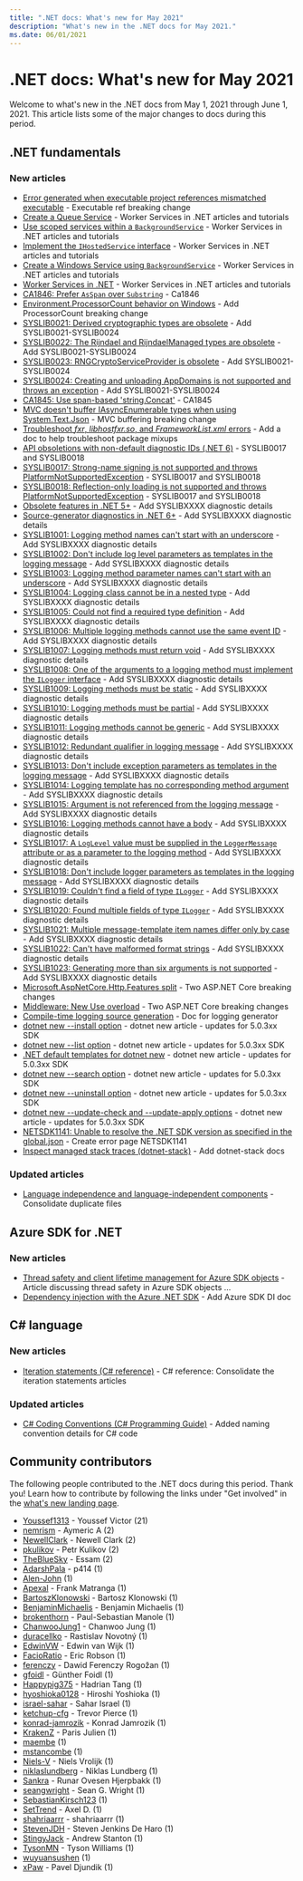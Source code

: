 ```yaml
---
title: ".NET docs: What's new for May 2021"
description: "What's new in the .NET docs for May 2021."
ms.date: 06/01/2021
---
```


# .NET docs: What's new for May 2021

Welcome to what's new in the .NET docs from May 1, 2021 through June 1, 2021. This article lists some of the major changes to docs during this period.

## .NET fundamentals

### New articles

- [Error generated when executable project references mismatched executable](../core/compatibility/sdk/5.0/referencing-executable-generates-error.md) - Executable ref breaking change
- [Create a Queue Service](../core/extensions/queue-service.md) - Worker Services in .NET articles and tutorials
- [Use scoped services within a `BackgroundService`](../core/extensions/scoped-service.md) - Worker Services in .NET articles and tutorials
- [Implement the `IHostedService` interface](../core/extensions/timer-service.md) - Worker Services in .NET articles and tutorials
- [Create a Windows Service using `BackgroundService`](../core/extensions/windows-service.md) - Worker Services in .NET articles and tutorials
- [Worker Services in .NET](../core/extensions/workers.md) - Worker Services in .NET articles and tutorials
- [CA1846: Prefer `AsSpan` over `Substring`](../fundamentals/code-analysis/quality-rules/ca1846.md) - Ca1846
- [Environment.ProcessorCount behavior on Windows](../core/compatibility/core-libraries/6.0/environment-processorcount-on-windows.md) - Add ProcessorCount breaking change
- [SYSLIB0021: Derived cryptographic types are obsolete](../fundamentals/syslib-diagnostics/syslib0021.md) - Add SYSLIB0021-SYSLIB0024
- [SYSLIB0022: The Rijndael and RijndaelManaged types are obsolete](../fundamentals/syslib-diagnostics/syslib0022.md) - Add SYSLIB0021-SYSLIB0024
- [SYSLIB0023: RNGCryptoServiceProvider is obsolete](../fundamentals/syslib-diagnostics/syslib0023.md) - Add SYSLIB0021-SYSLIB0024
- [SYSLIB0024: Creating and unloading AppDomains is not supported and throws an exception](../fundamentals/syslib-diagnostics/syslib0024.md) - Add SYSLIB0021-SYSLIB0024
- [CA1845: Use span-based 'string.Concat'](../fundamentals/code-analysis/quality-rules/ca1845.md) - CA1845
- [MVC doesn't buffer IAsyncEnumerable types when using System.Text.Json](../core/compatibility/aspnet-core/6.0/iasyncenumerable-not-buffered-by-mvc.md) - MVC buffering breaking change
- [Troubleshoot _fxr_, _libhostfxr.so_, and _FrameworkList.xml_ errors](../core/install/linux-package-mixup.md) - Add a doc to help troubleshoot package mixups
- [API obsoletions with non-default diagnostic IDs (.NET 6)](../core/compatibility/core-libraries/6.0/obsolete-apis-with-custom-diagnostics.md) - SYSLIB0017 and SYSLIB0018
- [SYSLIB0017: Strong-name signing is not supported and throws PlatformNotSupportedException](../core/compatibility/syslib-warnings/syslib0017.md) - SYSLIB0017 and SYSLIB0018
- [SYSLIB0018: Reflection-only loading is not supported and throws PlatformNotSupportedException](../core/compatibility/syslib-warnings/syslib0018.md) - SYSLIB0017 and SYSLIB0018
- [Obsolete features in .NET 5+](../fundamentals/syslib-diagnostics/obsoletions-overview.md) - Add SYSLIBXXXX diagnostic details
- [Source-generator diagnostics in .NET 6+](../fundamentals/syslib-diagnostics/source-generator-overview.md) - Add SYSLIBXXXX diagnostic details
- [SYSLIB1001: Logging method names can't start with an underscore](../fundamentals/syslib-diagnostics/syslib1001.md) - Add SYSLIBXXXX diagnostic details
- [SYSLIB1002: Don't include log level parameters as templates in the logging message](../fundamentals/syslib-diagnostics/syslib1002.md) - Add SYSLIBXXXX diagnostic details
- [SYSLIB1003: Logging method parameter names can't start with an underscore](../fundamentals/syslib-diagnostics/syslib1003.md) - Add SYSLIBXXXX diagnostic details
- [SYSLIB1004: Logging class cannot be in a nested type](../fundamentals/syslib-diagnostics/syslib1004.md) - Add SYSLIBXXXX diagnostic details
- [SYSLIB1005: Could not find a required type definition](../fundamentals/syslib-diagnostics/syslib1005.md) - Add SYSLIBXXXX diagnostic details
- [SYSLIB1006: Multiple logging methods cannot use the same event ID](../fundamentals/syslib-diagnostics/syslib1006.md) - Add SYSLIBXXXX diagnostic details
- [SYSLIB1007: Logging methods must return void](../fundamentals/syslib-diagnostics/syslib1007.md) - Add SYSLIBXXXX diagnostic details
- [SYSLIB1008: One of the arguments to a logging method must implement the `ILogger` interface](../fundamentals/syslib-diagnostics/syslib1008.md) - Add SYSLIBXXXX diagnostic details
- [SYSLIB1009: Logging methods must be static](../fundamentals/syslib-diagnostics/syslib1009.md) - Add SYSLIBXXXX diagnostic details
- [SYSLIB1010: Logging methods must be partial](../fundamentals/syslib-diagnostics/syslib1010.md) - Add SYSLIBXXXX diagnostic details
- [SYSLIB1011: Logging methods cannot be generic](../fundamentals/syslib-diagnostics/syslib1011.md) - Add SYSLIBXXXX diagnostic details
- [SYSLIB1012: Redundant qualifier in logging message](../fundamentals/syslib-diagnostics/syslib1012.md) - Add SYSLIBXXXX diagnostic details
- [SYSLIB1013: Don't include exception parameters as templates in the logging message](../fundamentals/syslib-diagnostics/syslib1013.md) - Add SYSLIBXXXX diagnostic details
- [SYSLIB1014: Logging template has no corresponding method argument](../fundamentals/syslib-diagnostics/syslib1014.md) - Add SYSLIBXXXX diagnostic details
- [SYSLIB1015: Argument is not referenced from the logging message](../fundamentals/syslib-diagnostics/syslib1015.md) - Add SYSLIBXXXX diagnostic details
- [SYSLIB1016: Logging methods cannot have a body](../fundamentals/syslib-diagnostics/syslib1016.md) - Add SYSLIBXXXX diagnostic details
- [SYSLIB1017: A `LogLevel` value must be supplied in the `LoggerMessage` attribute or as a parameter to the logging method](../fundamentals/syslib-diagnostics/syslib1017.md) - Add SYSLIBXXXX diagnostic details
- [SYSLIB1018: Don't include logger parameters as templates in the logging message](../fundamentals/syslib-diagnostics/syslib1018.md) - Add SYSLIBXXXX diagnostic details
- [SYSLIB1019: Couldn't find a field of type `ILogger`](../fundamentals/syslib-diagnostics/syslib1019.md) - Add SYSLIBXXXX diagnostic details
- [SYSLIB1020: Found multiple fields of type `ILogger`](../fundamentals/syslib-diagnostics/syslib1020.md) - Add SYSLIBXXXX diagnostic details
- [SYSLIB1021: Multiple message-template item names differ only by case](../fundamentals/syslib-diagnostics/syslib1021.md) - Add SYSLIBXXXX diagnostic details
- [SYSLIB1022: Can't have malformed format strings](../fundamentals/syslib-diagnostics/syslib1022.md) - Add SYSLIBXXXX diagnostic details
- [SYSLIB1023: Generating more than six arguments is not supported](../fundamentals/syslib-diagnostics/syslib1023.md) - Add SYSLIBXXXX diagnostic details
- [Microsoft.AspNetCore.Http.Features split](../core/compatibility/aspnet-core/6.0/microsoft-aspnetcore-http-features-package-split.md) - Two ASP.NET Core breaking changes
- [Middleware: New Use overload](../core/compatibility/aspnet-core/6.0/middleware-new-use-overload.md) - Two ASP.NET Core breaking changes
- [Compile-time logging source generation](../core/extensions/logger-message-generator.md) - Doc for logging generator
- [dotnet new --install option](../core/tools/dotnet-new-install.md) - dotnet new article - updates for 5.0.3xx SDK
- [dotnet new --list option](../core/tools/dotnet-new-list.md) - dotnet new article - updates for 5.0.3xx SDK
- [.NET default templates for dotnet new](../core/tools/dotnet-new-sdk-templates.md) - dotnet new article - updates for 5.0.3xx SDK
- [dotnet new --search option](../core/tools/dotnet-new-search.md) - dotnet new article - updates for 5.0.3xx SDK
- [dotnet new --uninstall option](../core/tools/dotnet-new-uninstall.md) - dotnet new article - updates for 5.0.3xx SDK
- [dotnet new --update-check and --update-apply options](../core/tools/dotnet-new-update.md) - dotnet new article - updates for 5.0.3xx SDK
- [NETSDK1141: Unable to resolve the .NET SDK version as specified in the global.json](../core/tools/sdk-errors/netsdk1141.md) - Create error page NETSDK1141
- [Inspect managed stack traces (dotnet-stack)](../core/diagnostics/dotnet-stack.md) - Add dotnet-stack docs

### Updated articles

- [Language independence and language-independent components](../standard/language-independence.md) - Consolidate duplicate files

## Azure SDK for .NET

### New articles

- [Thread safety and client lifetime management for Azure SDK objects](../azure/sdk/thread-safety.md) - Article discussing thread safety in Azure SDK objects …
- [Dependency injection with the Azure .NET SDK](../azure/dependency-injection.md) - Add Azure SDK DI doc

## C# language

### New articles

- [Iteration statements (C# reference)](../csharp/language-reference/statements/iteration-statements.md) - C# reference: Consolidate the iteration statements articles

### Updated articles

- [C# Coding Conventions (C# Programming Guide)](../csharp/programming-guide/inside-a-program/coding-conventions.md) - Added naming convention details for C# code

## Community contributors

The following people contributed to the .NET docs during this period. Thank you! Learn how to contribute by following the links under "Get involved" in the [what's new landing page](index.yml).

- [Youssef1313](https://github.com/Youssef1313) - Youssef Victor (21)
- [nemrism](https://github.com/nemrism) - Aymeric A (2)
- [NewellClark](https://github.com/NewellClark) - Newell Clark (2)
- [pkulikov](https://github.com/pkulikov) - Petr Kulikov (2)
- [TheBlueSky](https://github.com/TheBlueSky) - Essam (2)
- [AdarshPala](https://github.com/AdarshPala) - p414 (1)
- [Alen-John](https://github.com/Alen-John) (1)
- [Apexal](https://github.com/Apexal) - Frank Matranga (1)
- [BartoszKlonowski](https://github.com/BartoszKlonowski) - Bartosz Klonowski (1)
- [BenjaminMichaelis](https://github.com/BenjaminMichaelis) - Benjamin Michaelis (1)
- [brokenthorn](https://github.com/brokenthorn) - Paul-Sebastian Manole (1)
- [ChanwooJung1](https://github.com/ChanwooJung1) - Chanwoo Jung (1)
- [duracellko](https://github.com/duracellko) - Rastislav Novotný (1)
- [EdwinVW](https://github.com/EdwinVW) - Edwin van Wijk (1)
- [FacioRatio](https://github.com/FacioRatio) - Eric Robson (1)
- [ferenczy](https://github.com/ferenczy) - Dawid Ferenczy Rogožan (1)
- [gfoidl](https://github.com/gfoidl) - Günther Foidl (1)
- [Happypig375](https://github.com/Happypig375) - Hadrian Tang (1)
- [hyoshioka0128](https://github.com/hyoshioka0128) - Hiroshi Yoshioka (1)
- [israel-sahar](https://github.com/israel-sahar) - Sahar Israel (1)
- [ketchup-cfg](https://github.com/ketchup-cfg) - Trevor Pierce (1)
- [konrad-jamrozik](https://github.com/konrad-jamrozik) - Konrad Jamrozik (1)
- [KrakenZ](https://github.com/KrakenZ) - Paris Julien (1)
- [maembe](https://github.com/maembe) (1)
- [mstancombe](https://github.com/mstancombe) (1)
- [Niels-V](https://github.com/Niels-V) - Niels Vrolijk (1)
- [niklaslundberg](https://github.com/niklaslundberg) - Niklas Lundberg (1)
- [Sankra](https://github.com/Sankra) - Runar Ovesen Hjerpbakk (1)
- [seangwright](https://github.com/seangwright) - Sean G. Wright (1)
- [SebastianKirsch123](https://github.com/SebastianKirsch123) (1)
- [SetTrend](https://github.com/SetTrend) - Axel D. (1)
- [shahriaarrr](https://github.com/shahriaarrr) - shahriaarrr (1)
- [StevenJDH](https://github.com/StevenJDH) - Steven Jenkins De Haro (1)
- [StingyJack](https://github.com/StingyJack) - Andrew Stanton (1)
- [TysonMN](https://github.com/TysonMN) - Tyson Williams (1)
- [wuyuansushen](https://github.com/wuyuansushen) (1)
- [xPaw](https://github.com/xPaw) - Pavel Djundik (1)
